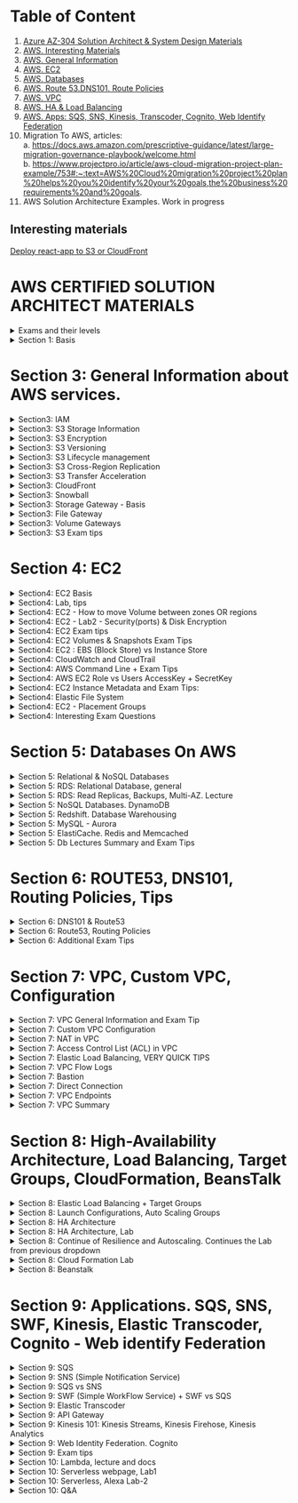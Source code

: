 # Table of Content
1. [Azure AZ-304 Solution Architect & System Design Materials](https://github.com/Glareone/AZ-304-SA-And-Architecture-Design-In-Depth)
2. [AWS. Interesting Materials](#interesting-materials)
3. [AWS. General Information](#section-3-general-information-about-aws-services)
4. [AWS. EC2](#section-4-ec2)
5. [AWS. Databases](#section-5-databases-on-aws)
6. [AWS. Route 53.DNS101. Route Policies](#section-6-route53-dns101-routing-policies-tips)
7. [AWS. VPC](#section-7-vpc-custom-vpc-configuration)
8. [AWS. HA & Load Balancing](#section-8-high-availability-architecture-load-balancing-target-groups-cloudformation-beanstalk)
9. [AWS. Apps: SQS, SNS, Kinesis, Transcoder, Cognito, Web Identify Federation](#section-9-applications-sqs-sns-swf-kinesis-elastic-transcoder-cognito---web-identify-federation)
10. Migration To AWS, articles:  
  a. https://docs.aws.amazon.com/prescriptive-guidance/latest/large-migration-governance-playbook/welcome.html  
  b. https://www.projectpro.io/article/aws-cloud-migration-project-plan-example/753#:~:text=AWS%20Cloud%20migration%20project%20plan%20helps%20you%20identify%20your%20goals,the%20business%20requirements%20and%20goals.  
11. AWS Solution Architecture Examples. Work in progress

## Interesting materials
[Deploy react-app to S3 or CloudFront](https://wolovim.medium.com/deploying-create-react-app-to-s3-or-cloudfront-48dae4ce0af)

# AWS CERTIFIED SOLUTION ARCHITECT MATERIALS

<details>
<summary>Exams and their levels</summary>
Schemes:

![tiers](readme-images/tiers.png)
![difficult](readme-images/difficulty.png)
![major-themes](readme-images/major-themes-before-exam.png)

</details>

<details>
<summary>Section 1: Basis</summary>
Schemes:

![basis](readme-images/AWS-Basis-AvailabilityZone.png)
![basis](readme-images/AWS-Basis-AvailabilityZone2.png)
![basis](readme-images/AWS-Basis-Region.png)
![basis](readme-images/AWS-Basis-Edge-Location.png)
![basis](readme-images/AWS-Basis-Web-Application-Firewall-WAF.png)
![basis](readme-images/AWS-Basis-Snowball.png)
![basis](readme-images/AWS-Basis-Snowball-edge-portable-AWS.png)

</details>

Section 3: General Information about AWS services.
===

<details>
<summary>Section3: IAM</summary>

![IAM-info1](readme-images/section3-IAM-101-Pic1.png)
![IAM-info2](readme-images/section3-IAM-101-Pic2.png)
</details>

<details>
<summary>Section3: S3 Storage Information</summary>

![S3-1](readme-images/S3-storage-classes.png)
![S3-2](readme-images/S3-Glacier(to%20Archive%20the%20data).png)
![S3-3](readme-images/S3-consistency.png)
![S3-4](readme-images/S3-Objects-consist-of.png)
![S3-exam-1-1](readme-images/S3-Storages-Availability.png)
![S3-exam-1-2](readme-images/S3-minimum-file-size.png)
</details>

<details>
<summary>Section3: S3 Encryption</summary>

![S3-5](readme-images/S3-bucket-policies(ACL,Bucket%20Policies).png)
![S3-5](readme-images/S3-encryption--transit,rest(Server-side),client.png)

</details>

<details>
<summary>Section3: S3 Versioning</summary>

![S3-versioning-1](readme-images/S3-versioning1.png)

</details>

<details>
<summary>Section3: S3 Lifecycle management</summary>

You could move your data between storage types: From Standard to Glacier, for example.
![S3-lifecycle-management](readme-images/S3-Lifecycle-Management.png)

</details>

<details>
<summary>Section3: S3 Cross-Region Replication</summary>

[AWS Replication Info](https://docs.aws.amazon.com/AmazonS3/latest/dev/replication.html)

Replication enables automatic, asynchronous copying of objects across Amazon S3 buckets. 

Buckets that are configured for object replication can be owned by the same AWS account or by different accounts. 
You can copy objects between different AWS Regions or within the same Region.

![S3-replication](readme-images/S3-replication.png)


</details>

<details>
<summary>Section3: S3 Transfer Acceleration</summary>

![S3-transfer-acceleration](readme-images/S3-Transfer-Acceleration.png)
![S3-transfer-acceleration](readme-images/S3-Transfer-Acceleration-edge-locations-scheme.png)
![S3-transfer-acceleration](readme-images/S3-Transfer-Acceleration-test-tool.png)

</details>

<details>
<summary>Section3: CloudFront</summary>

![CloudFront](readme-images/CloudFront-Key-Terminology.png)
![CloudFront](readme-images/CloudFront-Basis.png)
![CloudFront](readme-images/CloudFront-Cached-Resources.png)
![CloudFront](readme-images/CloudFront-EdgeLocations-Updating-Files.png)
Invalidating Files:
If you need to remove a file from CloudFront edge caches before it expires, you can do one of the following:
Invalidate the file from edge caches. The next time a viewer requests the file, CloudFront returns to the origin to fetch the latest version of the file.
Use file versioning to serve a different version of the file that has a different name. For more information, see Updating Existing Files Using Versioned File Names.

Important:
You cannot invalidate objects that are served by an RTMP distribution.
To invalidate files, you can specify either the path for individual files or a path that ends with the * wildcard, which might apply to one file or to many, as shown in the following examples:
/images/image1.jpg

/images/image*

/images/*
![CloudFront](readme-images/CloudFront-Distribution-Invalidations.png)

</details>

<details>
<summary>Section3: Snowball</summary>

![Snowball](readme-images/AWS-Basis-Snowball.png)
![Snowball](readme-images/AWS-Basis-Snowball2.png)
![Snowball](readme-images/Snowmobile.png)
![Snowball](readme-images/AWS-Basis-Snowball-edge-portable-AWS.png)
![Snowball](readme-images/AWS-Basis-Snowball-edge2-portable-AWS.png)

</details>

<details>
<summary>Section3: Storage Gateway - Basis</summary>

![Gateway](readme-images/Storage-gateway.png)
![Gateway](readme-images/Storage-gateway2.png)
![Gateway](readme-images/Storage-gateway3.png)
![Gateway](readme-images/Storage-gateway-types.png)
![Gateway](readme-images/Volume-gateway.png)
![Gateway](readme-images/Gateways-types-exam-tips.png)

</details>

<details>
<summary>Section3: File Gateway</summary>

![Gateway](readme-images/File-gateway.png)
![Gateway](readme-images/File-gateway2.png)

</details>

<details>
<summary>Section3: Volume Gateways</summary>

![Gateway](readme-images/Volume-gateway.png)
Stored Volumes:
![Gateway](readme-images/Volume-gateway-stored-volumes.png)
![Gateway](readme-images/Volume-gateway-stored-volumes-scheme.png)
Cached Volumes:
![Gateway](readme-images/Volume-gateway-cached-volume.png)
![Gateway](readme-images/Volume-gateway-cached-volume-scheme.png)
Tape Gateway:
![Gateway](readme-images/Volume-gateway-Tape-gateway.png)
![Gateway](readme-images/Volume-gateway-Tape-gateway-scheme.png)

</details>

<details>
<summary>Section3: S3 Exam tips</summary>

![S3-exam-1](readme-images/S3-exam-tips.png)
![S3-exam-1-1](readme-images/S3-Storages-Availability.png)
![S3-exam-1-2](readme-images/S3-minimum-file-size.png)
![S3-exam-2](readme-images/S3-exam-tips2.png)
![S3-exam-3](readme-images/S3-exam-tips3.png)
![S3-exam-4](readme-images/S3-exam-tips4.png)
![S3-exam-5](readme-images/S3-exam-tips5.png)
![S3-exam-6](readme-images/S3-versioning2.png)
![S3-exam-7](readme-images/S3-Lifecycle-Management.png)
![S3-exam-8](readme-images/S3-replication.png)
![S3-exam-9](readme-images/S3-Transfer-Acceleration.png)
![S3-exam-10](readme-images/CloudFront-Cached-Resources.png)
![S3-exam-11](readme-images/CloudFront-EdgeLocations-Updating-Files.png)
![S3-exam-12](readme-images/Gateways-types-exam-tips.png)
* SAML: [Security Assertion Markup Language 2.0](https://aws.amazon.com/identity/saml/) -  
is an open standard for exchanging identity and security information with applications and service providers.
</details>

Section 4: EC2
===

<details>
<summary>Section4: EC2 Basis</summary>

![EC2-Basis](readme-images/EC2-Description.png)
![EC2-Basis](readme-images/EC2-types.png)
![EC2-Basis](readme-images/EC2-types-mnemonic-first-char.png)
![EC2-Basis](readme-images/EC2-pricing.png)
![EC2-Basis](readme-images/EC2-pricing2.png)
![EC2-Basis](readme-images/EC2-pricing3.png)
![EC2-Basis](readme-images/EC2-pricing4.png)
![EC2-Basis](readme-images/EC2-pricing5.png)
![EC2-Basis](readme-images/EC2-pricing6.png)
![EC2-Basis](readme-images/EC2-Spot-instance-termination.png)
</details>

<details>
<summary>Section4: Lab, tips</summary>

To create SSH public key for EC2 you need to run next command in command line:
ssh-keygen -y -f Glareone-EC2-Lab1-Key-Pair.pem > MyKP.pub
"Glareone-EC2-Lab1-Key-Pair.pem" - key pair file from console.

* To resolve problem with permissions on this key:
[windows-ssh-permissions-for-private-key](https://superuser.com/questions/1296024/windows-ssh-permissions-for-private-key-are-too-open)

To run SSH commands you could use "Secure Shell App" Chrome extension.
to come into your machine you have to use its ip-address (IPv4 Public IP in Instances: [EC2-instances](https://console.aws.amazon.com/ec2/home?region=us-east-1#Instances:sort=instanceId))
* our: 54.84.6.245
* user - ec2-user

on machine: 
* yum update -y (update all packages on your machine)
* yum install httpd -y (install httpd)

[root@ip-172-31-82-192 html]# cd var/www/html
[root@ip-172-31-82-192 html]# nano index.html (create index.html in nano, just create a very simple html doc)
[root@ip-172-31-82-192 html]# service httpd start (start httpd server)
[root@ip-172-31-82-192 html]# chkconfig on (rerun httpd server if our server rebooted accidentally)

check how it works: just copy address to your browser.

</details>


<details>
<summary>Section4: EC2 - How to move Volume between zones OR regions</summary>

![EC2](readme-images/EBS-Types.png)
![EC2](readme-images/EC2-How-to-move-Volume-to-another-zone.png)
![EC2](readme-images/EC2-How-to-move-Volume-to-another-zone2.png)
![EC2](readme-images/EC2-How-to-move-Volume-to-another-zone3.png)
![EC2](readme-images/EC2-How-to-move-Volume-to-another-zone4.png)
![EC2](readme-images/EC2-How-to-move-Volume-to-another-Region.png)

</details>

<details>
<summary>Section4: EC2 - Lab2 - Security(ports) & Disk Encryption</summary>

![EC2](readme-images/EC2-Lab2-Encryption.png)
![EC2](readme-images/EC2-Lab2-Security.png)

</details>

<details>
<summary>Section4: EC2 Exam tips</summary>

![EC2-exam1](readme-images/EC2-Description.png)
![EC2-exam2](readme-images/EC2-types.png)
![EC2-exam3](readme-images/EC2-Spot-instance-termination.png)
![EC2-exam4](readme-images/EC2-Spot-instance-termination.png)
Security (ports) & Disk Encryption:
![EC2-exam5](readme-images/EC2-Lab2-exam-tips.png)
![EC2-exam6](readme-images/EC2-Lab3-Security-Exam-tips.png)
![EC2-exam7](readme-images/EC2-Lab3-Security-exam-tips2.png)
![EC2-exam8](readme-images/EBS-Types.png)
![EC2-exam9](readme-images/EC2-Volume-Encryption-1.png)

</details>

<details>
<summary>Section4: EC2 Volumes & Snapshots Exam Tips</summary>

![EC2-exam1](readme-images/EC2-Volumes&Snapshots-Exam-tips.png)
![EC2-exam2](readme-images/EC2-Volumes&Snapshots-Exam-tips2.png)
![EC2-exam3](readme-images/EC2-Volumes&Snapshots-Exam-tips3.png)
![EC2-exam4](readme-images/EC2-Volume-Encryption-1.png)

</details>

<details>
<summary>Section4: EC2 : EBS (Block Store) vs Instance Store</summary>

Major Difference - Instance Store is a real disk which is more closer to CPU.
in heavy load on read\write you could drastically decrease CPU waiting time.

But Instance Store (root volume at least) is not been saved if something wrong with Hypervisor will occur.

![EC2-EBS-vs-InsStore-1](readme-images/EC2%20-%20EBS%20vs%20Instance%20Store.png)
![EC2-EBS-vs-InsStore-2](readme-images/EC2-EBS-vs-InstanceStore-2.png)
![EC2-EBS-vs-InsStore-3](readme-images/EC2-InstanceStore-vs-EBS-Exam-tips.png)

</details>

<details>
<summary>Section4: CloudWatch and CloudTrail</summary>

![CloudWatch](readme-images/CloudWatch-What-is.png)
![CloudWatch](readme-images/CloudWatch-what-can-monitor.png)
![CloudWatch](readme-images/CloudWatch-metrics.png)
![CloudWatch](readme-images/CloudWatch-CloudTrail.png)
![CloudWatch](readme-images/CloudWatch-CloudTrail-difference.png)
![CloudWatch](readme-images/CloudWatch-Exam-tips.png)

</details>

<details>
<summary>Section4: AWS Command Line + Exam Tips</summary>

Safe information - this user is deleted.
![AWS Command Line](readme-images/AWS-Command-Line.png)
![AWS Command Line](readme-images/AWS-Command-Line-Exam-Tips.png)

</details>

<details>
<summary>Section4: AWS EC2 Role vs Users AccessKey + SecretKey</summary>

1) You could create a new role in IAM -> Create Role (For EC2).
There you could select policies for your new role. Administrator Access is suitable to manage EC2.

2) Then - you have to attach new role to your instance.
* When you login to server using ssh it will check do you have enough permissions to work with it or not.
It is more safe than use AccessKey + SecretKey pair because this pair is stored in secret directory:
~/.aws (under the root). 
* If you delete it - you will not continue your work. Besides, your credentials could be stolen
by hacker. That's why role usage is a better way.
![EC2 Role](readme-images/AWS-EC2-Attach-IAM-Role1.png)
![EC2 Role](readme-images/AWS-EC2-Attach-Role-Exam-Tips.png)

</details>

<details>
<summary>Section4: EC2 Instance Metadata and Exam Tips:</summary>

a) from aws console after ssh logging:
* [root@ip-172-31-22-213 ec2-user]# curl http://172.31.22.213/latest/user-data
You will see your bootstrap script (which you could add as listed below)
![EC2 Instance Metadata](readme-images/EC2-Bootstrap-scripts.png)
script example:
[bootstrap script example](files/BootStrap-script.txt)

b) from aws console after ssh logging:
* [root@ip-172-31-22-213 ec2-user]# curl http://172.31.22.213/latest/meta-data
get whole bunch of options:
![EC2 Instance Metadata](readme-images/EC2-Metadata.png)
![EC2 Instance Metadata](readme-images/EC2-Metadata-Exam-tips.png)
</details>

<details>
<summary>Section4: Elastic File System</summary>

This filesystem is better than EBS because you could increase its volume in a second.
Also, you could share files between your EC2 instances.
If you update a file from one instance - you could read changes from another instantly.

![EC2 Elastic-File-System](readme-images/EC2-Elastic-File-System.png)

* To work with it you need to add the next port to your security group:
NFS - port 2049

![EC2 Elastic-File-System](readme-images/EC2-EFS-File-System-exam-tips.png)
</details>

<details>
<summary>Section4: EC2 - Placement Groups</summary>

![EC2 Placement groups](readme-images/EC2-Placement-Groups.png)
![EC2 Placement groups](readme-images/EC2-Placement-Group-Cluster.png)

* PAY ATTENTION! Spread Placement Group can only have 7 running instances per Availability Zone.

![EC2 Placement groups](readme-images/EC2-Placement-Group-Spread.png)
![EC2 Placement groups](readme-images/EC2-Placement-Group-Partition.png)

* Advantages and Exam tips:

![EC2 Placement groups](readme-images/EC2-Placement-Groups-Advantages.png)
![EC2 Placement groups](readme-images/EC2-Placement-Groups-Exam-tips-2.png)


</details>

<details>
<summary>Section4: Interesting Exam Questions</summary>

1 Can I move a reserved instance from one region to another?
* No. Depending on you type of RL you can You can modify the AZ, scope, network platform, or instance size 
(within the same instance type), but not Region. In some circumstances you can sell RIs, but only if you have 
a US bank account.

2 You need to know both the private IP address and public IP address of your EC2 instance. You should
* Retrieve meta-data : /latest/meta-data

3 If an Amazon EBS volume is an additional partition (not the root volume), can I detach it without stopping the instance?
* Yes. although it may take some time.

4. You can add multiple volumes to an EC2 instance and then create your own RAID 5/RAID 10/RAID 0 configurations using 
those volumes.
* true

5. Individual instances are provisioned 
* In AZ

6. Spread Placement Groups can be deployed across multiple Availability Zones
* True

7. To retrieve instance metadata or user data you will need to use the following IP Address:
* http://169.254.169.254

8. Will an Amazon EBS root volume persist independently from the life of the terminated EC2 instance to which it was 
previously attached? In other words, if I terminated an EC2 instance, would that EBS root volume persist?
* Only if I specify that it should do so. You can control whether an EBS root volume is deleted when its associated 
instance is terminated. The default delete-on-termination behaviour depends on whether the volume is a root volume, 
or an additional volume. By default, the DeleteOnTermination attribute for root volumes is set to 'true.' However, 
this attribute may be changed at launch by using either the AWS Console or the command line. For an instance that 
is already running, the DeleteOnTermination attribute must be changed using the CLI.

9. Can you attach an EBS volume to more than one EC2 instance at the same time?
* No.

10. I can use the AWS Console to add a role to an EC2 instance after that instance has been created and powered-up.
* True

11. Can you attach an EBS volume to more than one EC2 instance at the same time?
* No.

</details>

Section 5: Databases On AWS
===

<details>
<summary>Section 5: Relational & NoSQL Databases</summary>

The most important features:
![RDS](readme-images/Section%205/RDS.png)
![RDS](readme-images/Section%205/Multi-AZ.png)

One of two ways to improve performance - use "Read Replica":
[aws link](https://aws.amazon.com/rds/details/read-replicas/)
![RDS1](readme-images/Section%205/Read%20Replica.png)
![RDS2](readme-images/Section%205/Read%20Replicas.png)

Database processing types, OLTP vs OLAP:
OLTP for Relational Databases (RDS), OLAP for Warehouses (Redshift)
![RDS3](readme-images/Section%205/OLTP.png)
![RDS4](readme-images/Section%205/OLAP.png)

Caching:
![RDS5](readme-images/Section%205/ElastiCache/Elastic%20Cache%20types.png)
![RDS6](readme-images/Section%205/ElastiCache/ElastiCache.png)
Exam Tips:
![RDS7](readme-images/Section%205/Exam%20Tips%20-%20db%20types.png)
![RDS8](readme-images/Section%205/Exam%20Tips2-performance.png)

</details>

<details>
<summary>Section 5: RDS: Relational Database, general </summary>

![RDS1](readme-images/Section%205/RDS/Pic_1.jpg)
![RDS2](readme-images/Section%205/RDS/Pic_2_RDS_Access_Configuration_1.jpg)
![RDS3](readme-images/Section%205/RDS/Pic_2_RDS_Access_Configuration_2.jpg)
![RDS4](readme-images/Section%205/RDS/Pic_3_Db_instances_limit.jpg)
![RDS5](readme-images/Section%205/RDS/Pic_4_DB_WordPress_and_DB_Connection_1.jpg)
![RDS6](readme-images/Section%205/RDS/Pic_4_DB_WordPress_and_DB_Connection_2.jpg)
![RDS7](readme-images/Section%205/RDS/ExamTip.jpg)

Issue solving with old AWS RDS interface: [Link](https://help.acloud.guru/hc/en-us/articles/360001078435)

</details>

<details>
<summary>Section 5: RDS: Read Replicas, Backups, Multi-AZ. Lecture </summary>

![RDS_Backups and ReadReplica1](readme-images/Section%205/RDS/RDS_Backups_types.jpg)
![RDS_Backups and ReadReplica2](readme-images/Section%205/RDS/RDS_Backups_Automated_type.jpg)
![RDS_Backups and ReadReplica3](readme-images/Section%205/RDS/RDS_Backups_Automated_type_2.jpg)
![RDS_Backups and ReadReplica4](readme-images/Section%205/RDS/RDS_Backups_ManualSnapshot.jpg)
![RDS_Backups and ReadReplica5](readme-images/Section%205/RDS/RDS_Backups_2.jpg)
![RDS_Backups and ReadReplica6](readme-images/Section%205/RDS/RDS_Encryption.jpg)

FOR DATA RESTORATION:

![RDS_Backups and ReadReplica7](readme-images/Section%205/RDS/RDS_Replication_1.jpg)
![RDS_Backups and ReadReplica8](readme-images/Section%205/RDS/RDS_Replication_2.jpg)
![RDS_Backups and ReadReplica9](readme-images/Section%205/RDS/RDS_Replication_3.jpg)
![RDS_Backups and ReadReplica10](readme-images/Section%205/RDS/RDS_Replication_4.jpg)

FOR PERFORMANCE IMPROVEMENTS:

![RDS_Backups and ReadReplica11](readme-images/Section%205/RDS/RDS_Read_Replica_1.jpg)
![RDS_Backups and ReadReplica12](readme-images/Section%205/RDS/RDS_Read_Replica_2.jpg)
![RDS_Backups and ReadReplica13](readme-images/Section%205/RDS/RDS_Read_Replica_3.jpg)
![RDS_Backups and ReadReplica14](readme-images/Section%205/RDS/RDS_Read_Replica_Types_4.jpg)
![RDS_Backups and ReadReplica15](readme-images/Section%205/RDS/RDS_Read_Replica_5.jpg)

Detailed Explanation How to add Read Replica to DB instance:

![RDS_ReadReplica1](readme-images/Section%205/RDS/RDS_Lab_1.jpg)
![RDS_ReadReplica2](readme-images/Section%205/RDS/RDS_Lab_2.jpg)
![RDS_ReadReplica3](readme-images/Section%205/RDS/RDS_Lab_3.jpg)
![RDS_ReadReplica4](readme-images/Section%205/RDS/RDS_Lab_3_Backup_turn-on.jpg)
![RDS_ReadReplica5](readme-images/Section%205/RDS/RDS_Lab_3_Backup_turn-on_2.jpg)
![RDS_ReadReplica6](readme-images/Section%205/RDS/RDS_Lab_4_ReadReplica_1.jpg)
![RDS_ReadReplica7](readme-images/Section%205/RDS/RDS_Lab_4_ReadReplica_2.jpg)
![RDS_ReadReplica8](readme-images/Section%205/RDS/RDS_Lab_4_ReadReplica_3.jpg)
![RDS_ReadReplica9](readme-images/Section%205/RDS/RDS_Lab_4_ReadReplica_4.jpg)

</details>

<details>
<summary>Section 5: NoSQL Databases. DynamoDB </summary>

![DynamoDB1](readme-images/Section%205/DynamoDB/DynamoDB.png)

![DynamoDB2](readme-images/Section%205/DynamoDB/DynamoDB%20Basics.png)

![DynamoDB3](readme-images/Section%205/DynamoDB/DynamoDB-Eventual%20Consistent%20Reads.png)

![DynamoDB4](readme-images/Section%205/DynamoDB/DynamoDB-StronglyConsistent%20Reads.png)

</details>

<details>
<summary>Section 5: Redshift. Database Warehousing </summary>

![Redshift1](readme-images/Section%205/Redshift/Redshift.png)
![Redshift2](readme-images/Section%205/OLAP.png)
![Redshift3](readme-images/Section%205/Redshift/Redshift-Configurations.png)
![Redshift4](readme-images/Section%205/Redshift/Redshift%20Compression.png)
![Redshift5](readme-images/Section%205/Redshift/Redshift%20Backups.png)
![Redshift6](readme-images/Section%205/Redshift/Redshift%20Pricing.png)
![Redshift7](readme-images/Section%205/Redshift/Massively%20Parallel%20Processing.png)
![Redshift8](readme-images/Section%205/Redshift/Availability.png)
![Redshift9](readme-images/Section%205/Redshift/Security.png)

</details>

<details>
<summary>Section 5: MySQL - Aurora </summary>

![Aurora1](readme-images/Section%205/MySql%20-%20Aurora/Aurora.png)
![Aurora2](readme-images/Section%205/MySql%20-%20Aurora/Basics.png)
![Aurora3](readme-images/Section%205/MySql%20-%20Aurora/Basics2.png)
![Aurora4](readme-images/Section%205/MySql%20-%20Aurora/Basics3.png)
![Aurora5](readme-images/Section%205/MySql%20-%20Aurora/Aurora%20Replicas.png)
![Aurora6](readme-images/Section%205/MySql%20-%20Aurora/Aurora%20Replicas%20Comparition%20with%20MySQL.png)

</details>

<details>
<summary>Section 5: ElastiCache. Redis and Memcached </summary>

![ElastiCache1](readme-images/Section%205/ElastiCache/ElastiCache.png)
![ElastiCache2](readme-images/Section%205/ElastiCache/Elastic%20Cache%20types.png)
![ElastiCache3](readme-images/Section%205/ElastiCache/Memcached%20vs%20Redis.png)
![ElastiCache4](readme-images/Section%205/ElastiCache/Exam%20Tips.png)

</details>

<details>
<summary>Section 5: Db Lectures Summary and Exam Tips </summary>

![Summary1](readme-images/Section%205/Exam%20Tips%201.png)
![Summary2](readme-images/Section%205/Exam%20Tips2.png)
![Summary3](readme-images/Section%205/Read%20Replicas.png)
![Summary4](readme-images/Section%205/Multi%20AZ.png)
![Summary5](readme-images/Section%205/Exam%20Tips%20-%20Encryption.png)

</details>

Section 6: ROUTE53, DNS101, Routing Policies, Tips
===

<details>
<summary>Section 6: DNS101 & Route53</summary>

![Summary1](readme-images/Section%206/DNS101.jpg)
![Summary2](readme-images/Section%206/CName.jpg)
![Summary3](readme-images/Section%206/Alias%20Records.jpg)
![Summary4](readme-images/Section%206/AliasRecordVSCName.jpg)
![Summary5](readme-images/Section%206/Route53_Tips.jpg)
![Summary6](readme-images/Section%206/Common_DNS_types.jpg)
![Summary7](readme-images/Section%206/DNS+Route53-ExamTips.jpg)

</details>

<details>
<summary>Section 6: Route53, Routing Policies</summary>

![Summary1](readme-images/Section%206/RoutingPolicies.jpg)
![Summary2](readme-images/Section%206/RoutingPolicies/SimpleRouting_Policy.jpg)
![Summary3](readme-images/Section%206/RoutingPolicies/WeightedRouting_Policy.jpg)
![Summary4](readme-images/Section%206/RoutingPolicies/RoutingPolicy_HealthCheck.jpg)
Routing Types:

![Summary5](readme-images/Section%206/RoutingPolicies/LatencyRoutingPolicy.jpg)
![Summary6](readme-images/Section%206/RoutingPolicies/FailoverRouting_Policy.jpg)
![Summary7](readme-images/Section%206/RoutingPolicies/GeolocationRoutingPolicy.jpg)
![Summary8](readme-images/Section%206/RoutingPolicies/GeoProximityRouting(UsingBiasAndTrafficFlowMap).jpg)

</details>

<details>
<summary>Section 6: Additional Exam Tips</summary>

![Summary1](readme-images/Section%206/Route53-ExamTips_1.jpg)
![Summary2](readme-images/Section%206/Route53-ExamTips_2.jpg)

</details>

Section 7: VPC, Custom VPC, Configuration
===

<details>
<summary>Section 7: VPC General Information and Exam Tip</summary>

![Summary1](readme-images/Section%207/VPC_Info_1.jpg)
![Summary2](readme-images/Section%207/VPC_Description_1.jpg)
![Summary3](readme-images/Section%207/VPC_Description_2.jpg)
![Summary4](readme-images/Section%207/VPC_Description_3.jpg)
![Summary5](readme-images/Section%207/Diagram.jpg)
![Summary6](readme-images/Section%207/VPC_Features_1.jpg)
![Summary7](readme-images/Section%207/VPC_Features_2.jpg)
![Summary8](readme-images/Section%207/VPC_Features_3(Peering).jpg)
![Summary9](readme-images/Section%207/VPC_Exam_Tips_1.jpg)

</details>

<details>
<summary>Section 7: Custom VPC Configuration</summary>

![Summary1](readme-images/Section%207/VPC_Inside_1.jpg)
![Summary2](readme-images/Section%207/VPC_Inside_2.jpg)
![Summary3](readme-images/Section%207/VPC_Inside_3.jpg)
![Summary4](readme-images/Section%207/VPC_Inside_4.jpg)
![Summary5](readme-images/Section%207/VPC_Inside_5-Internet%20Gateway.jpg)
![Summary6](readme-images/Section%207/VPC_Inside_6-Attach%20gateway%20to%20vpc.jpg)
![Summary7](readme-images/Section%207/VPC_Inside_7-Route_Tables.jpg)
![Summary8](readme-images/Section%207/VPC_Inside_8-SubnetAssociations_with_routeTables.jpg)
![Summary9](readme-images/Section%207/VPC_Inside_9-NewRouteTable.jpg)
![Summary10](readme-images/Section%207/VPC_Inside_10-MakeNewRouteTableAsPublic.jpg)
![Summary11](readme-images/Section%207/VPC_Inside_11-PublicRouteTableConfig.jpg)


Then we could start creating our EC2 instances.
In Private EC2 Instance we could create our Database (for example). 
This EC2 instance shouldn't have direct public access due potential security issues.
![Summary12](readme-images/Section%207/VPC_Inside_12-EC2-Creation.jpg)
![Summary13](readme-images/Section%207/VPC_Inside_13-EC2-SecurityGroup-Selection.jpg)
![Summary14](readme-images/Section%207/VPC_Inside_14-EC2-PrivateSubnet.jpg)
![Summary15](readme-images/Section%207/VPC_Inside_15-EC2-Final%20Configurations.jpg)
![Summary16](readme-images/Section%207/VPC_Inside_16.jpg)

To create SSH access to private EC2 instance though public EC2 - we have to use Private EC2 IP address and make some changes:
 

</details>

<details>
<summary>Section 7: NAT in VPC</summary>

Network address translation (NAT) is a method of remapping one IP address space into another by modifying
 network address information in the IP header of packets while they are in transit across a traffic routing device.
 
Difference between NAT Gateway and NAT Instance:
1) NAT Instance is literally a single EC2 Instance which do this job.
2) NAT Gateway is highly available gateway which allows you to have your private subnets and communicate out 
to the internet without becoming public.

1:
![NAT1](readme-images/Section%207/NAT/VPC-NAT_1.jpg)
![NAT2](readme-images/Section%207/NAT/VPC-NAT_Instance_create_2.jpg)
![NAT3](readme-images/Section%207/NAT/VPC-NAT_Instance_create_3.jpg)

Additional information could be found here: [AWS Documentation Link](https://docs.aws.amazon.com/vpc/latest/userguide/VPC_NAT_Instance.html)
Important Note in documentation! :
You must disable Source/Destination traffic checks.
To Do that:
![NAT4](readme-images/Section%207/NAT/VPC-NAT_Instance_Disable_SourceAndDestination_Checks_4.jpg)
![NAT5](readme-images/Section%207/NAT/VPC-NAT_Instance_RouteTable_5.jpg)
![NAT6](readme-images/Section%207/NAT/VPC-NAT_Instance_RouteTable_Edit_6.jpg)

The problem with this approach is in NAT EC2 Instance. Later This EC2 Instance with NAT would be a massive bottleneck.
And, of course, it's a point of failure.

2: Another approach is create a NAT Gateway.
![NAT5](readme-images/Section%207/NAT/VPC-NAT_Gateway_7.jpg)
![NAT6](readme-images/Section%207/NAT/VPC-NAT_Gateway_8.jpg)
![NAT7](readme-images/Section%207/NAT/VPC-NAT_Gateway_9.jpg)
![NAT8](readme-images/Section%207/NAT/VPC-NAT_Instance_Tips_10.jpg)
![NAT9](readme-images/Section%207/NAT/VPC-NAT_Gateway_Tips_11.jpg)
![NAT10](readme-images/Section%207/NAT/VPC-NAT_Gateway_Tips_12.jpg)

</details>

<details>
<summary>Section 7: Access Control List (ACL) in VPC</summary>

![ACL](readme-images/Section%207/ACL/InboundRules_1.jpg)
![ACL](readme-images/Section%207/ACL/create_new_ACL_2.jpg)
![ACL](readme-images/Section%207/ACL/New_ACL_with_Deny_rules_3.jpg)
![ACL](readme-images/Section%207/ACL/Associate_your_ACL_with_Subnets_4.jpg)
![ACL](readme-images/Section%207/ACL/Associate_your_ACL_with_Subnets_5.jpg)
![ACL](readme-images/Section%207/ACL/ACL_edit-rules-6.jpg)

Pay Attention on Ephemeral Port usage in outbound rules:
On servers, ephemeral ports may also be used as the port assignment on the server end of a communication. This is
done to continue communications with a client that initially connected to one of the server's well-known service 
listening ports.

![ACL](readme-images/Section%207/ACL/ACL_edit-rules-outbound_7.jpg)

We really need them for FTP, SSH, Http sessions and so on (and because NAT gateway uses them as well).
More information: [Ephemeral Port](https://en.wikipedia.org/wiki/Ephemeral_port)
About Ephemeral port ranges for AWS: 
[Ephemeral Port Ranges](https://docs.aws.amazon.com/vpc/latest/userguide/vpc-network-acls.html)

![ACL](readme-images/Section%207/ACL/ACL_Allow_Deny_Rules_Example_8.jpg)
![ACL](readme-images/Section%207/ACL/ACL_Allow_Deny_Rules_Example_9.jpg)
![ACL](readme-images/Section%207/ACL/ACL_SubnetHasOneACL_but_OneACLCouldHaveMultipleSubnets_10.jpg)

Exam tips:

![ACL](readme-images/Section%207/ACL/ACL_Tips_11.jpg)
![ACL](readme-images/Section%207/ACL/ACL_Tips_12.jpg)

</details>

<details>
<summary>Section 7: Elastic Load Balancing, VERY QUICK TIPS</summary>

![ELB](readme-images/Section%207/ELB/Quick_tips1.jpg)
![ELB](readme-images/Section%207/ELB/Quick_Types_2.jpg)
![ELB](readme-images/Section%207/ELB/Quick_Create_Http_note-3.jpg)

</details>

<details>
<summary>Section 7: VPC Flow Logs</summary>

![Flow_Logs](readme-images/Section%207/Flow_Logs/Logs_1.jpg)
![Flow_Logs](readme-images/Section%207/Flow_Logs/Logs_Create_2.jpg)
![Flow_Logs](readme-images/Section%207/Flow_Logs/Logs_Create_3.jpg)
![Flow_Logs](readme-images/Section%207/Flow_Logs/Logs_Create_Log_Group_4.jpg)
![Flow_Logs](readme-images/Section%207/Flow_Logs/Logs_Create_Log_5.jpg)
![Flow_Logs](readme-images/Section%207/Flow_Logs/Logs_SetUpPermissionsIAM_For_Logs_6.jpg)
![Flow_Logs](readme-images/Section%207/Flow_Logs/Logs_Create_Log_7.jpg)

Exam tips:

![Flow_Logs](readme-images/Section%207/Flow_Logs/Logs_tip1.jpg)
![Flow_Logs](readme-images/Section%207/Flow_Logs/Logs_tip2.jpg)

</details>

<details>
<summary>Section 7: Bastion</summary>

Bastion is EC2 which allows you safety access to another EC2 instances using SSH or RDP.
[Bastion Link](https://aws.amazon.com/blogs/security/controlling-network-access-to-ec2-instances-using-a-bastion-server/)

![Bastion](readme-images/Section%207/Bastion/Bastion_1.jpg)
![Bastion](readme-images/Section%207/Bastion/Bastion_2.jpg)
![Bastion](readme-images/Section%207/Bastion/Bastion_tips1.jpg)

</details>

<details>
<summary>Section 7: Direct Connection</summary>

![Direct_Connect](readme-images/Section%207/Direct%20Connect/Direct_connect_1.jpg)
![Direct_Connect](readme-images/Section%207/Direct%20Connect/Direct_connect_2.jpg)
![Direct_Connect](readme-images/Section%207/Direct%20Connect/Direct_connect_3.jpg)

</details>

<details>
<summary>Section 7: VPC Endpoints</summary>

![Virtual_Endpoints](readme-images/Section%207/Virtual%20Endpoints/Virtual_Endpoints_1.jpg)

Two types of Endpoints:
Interface and Gateway.

<b>1. Interface:</b>
![Virtual_Endpoints](readme-images/Section%207/Virtual%20Endpoints/Virtual_Endpoints_Interface_Type_2.jpg)

<b>2. Gateway:</b>
![Virtual_Endpoints](readme-images/Section%207/Virtual%20Endpoints/Virtual_Endpoints_Gateway_Type_3.jpg)
<b>Incorrect way:</b>
![Virtual_Endpoints](readme-images/Section%207/Virtual%20Endpoints/Virtual_Endpoints_Gateway_4.jpg)
<b>Correct:</b>
![Virtual_Endpoints](readme-images/Section%207/Virtual%20Endpoints/Virtual_Endpoints_Gateway_5.jpg)

How to do that:
1. Create a role to get full access to S3 Bucket.
![Virtual_Endpoints](readme-images/Section%207/Virtual%20Endpoints/Virtual_Endpoints_Gateway_Creation_6.jpg)
![Virtual_Endpoints](readme-images/Section%207/Virtual%20Endpoints/Virtual_Endpoints_Gateway_Creation_7.jpg)
![Virtual_Endpoints](readme-images/Section%207/Virtual%20Endpoints/Virtual_Endpoints_Gateway_Creation_8.jpg)

2. Attach newly created "S3 admin role to EC2":
![Virtual_Endpoints](readme-images/Section%207/Virtual%20Endpoints/Virtual_Endpoints_Gateway_Creation_9.jpg)

3. Check out the ACL Table. We should be confident that we don't have any restrictions to communicate with other services.
You could do that in VPC menu, Access Control List configuration / attach default ACL to our private subnet.

4*. Using S3 address - make manipulation with data on S3.
S3 address example is: <b>s3://YOUR_BUCKET_NAME</b>
It will work using NAT Gateway and Route in Route table:

![Virtual_Endpoints](readme-images/Section%207/Virtual%20Endpoints/Virtual_Endpoints_Gateway_Creation_10.jpg)
![Virtual_Endpoints](readme-images/Section%207/Virtual%20Endpoints/Virtual_Endpoints_Gateway_Creation_11.jpg)

It won't work without internet and connection to NAT Gateway.
That's why we need to configure our Endpoint.

5. Make Virtual Endpoint to get access to S3 Bucket without using NAT Gateway.
![Virtual_Endpoints](readme-images/Section%207/Virtual%20Endpoints/Virtual_Endpoints_Gateway_Creation_12.jpg)
![Virtual_Endpoints](readme-images/Section%207/Virtual%20Endpoints/Virtual_Endpoints_Gateway_Creation_13.jpg)
![Virtual_Endpoints](readme-images/Section%207/Virtual%20Endpoints/Virtual_Endpoints_Gateway_Creation_14.jpg)
![Virtual_Endpoints](readme-images/Section%207/Virtual%20Endpoints/Virtual_Endpoints_Gateway_Creation_15.jpg)
![Virtual_Endpoints](readme-images/Section%207/Virtual%20Endpoints/Virtual_Endpoints_Gateway_Creation_16.jpg)
![Virtual_Endpoints](readme-images/Section%207/Virtual%20Endpoints/Virtual_Endpoints_Gateway_Creation_17.jpg)

</details>

<details>
<summary>Section 7: VPC Summary</summary>

Security Groups Additional info: [Link](https://docs.aws.amazon.com/AWSEC2/latest/UserGuide/ec2-security-groups.html)
To Check IP-addresses and masks: [CIDR.XYZ](https://cidr.xyz/)

Security Group Rules:
* The rules of a security group control the inbound traffic that's allowed to reach the instances that are associated with the security group and the outbound traffic that's allowed to leave them.
* The following are the characteristics of security group rules:
* By default, security groups allow all outbound traffic.
* Security group rules are always permissive; you can't create rules that deny access.
* Security groups are stateful — if you send a request from your instance, the response traffic for that request is allowed to flow in regardless of inbound security group rules. 
* For VPC security groups, this also means that responses to allowed inbound traffic are allowed to flow out, regardless of outbound rules. For more information, see Connection Tracking.
* You can add and remove rules at any time. Your changes are automatically applied to the instances associated with the security group.

![ExamTips](readme-images/Section%207/Virtual%20Endpoints/VPC_Tips_1.jpg)
![ExamTips](readme-images/Section%207/Virtual%20Endpoints/VPC_Tips_2.jpg)
![ExamTips](readme-images/Section%207/Virtual%20Endpoints/VPC_Tips_3.jpg)
![ExamTips](readme-images/Section%207/Virtual%20Endpoints/VPC_Tips_4.jpg)
![ExamTips](readme-images/Section%207/Virtual%20Endpoints/VPC_Tips_5.jpg)
![ExamTips](readme-images/Section%207/Virtual%20Endpoints/VPC_Tips_ACL_6.jpg)
![ExamTips](readme-images/Section%207/Virtual%20Endpoints/VPC_Tips_ACL_7.jpg)
![ExamTips](readme-images/Section%207/Virtual%20Endpoints/VPC_Tips_Load_Balancer_8.jpg)
![ExamTips](readme-images/Section%207/Virtual%20Endpoints/VPC_Tips_FlowLogs_9.jpg)
![ExamTips](readme-images/Section%207/Virtual%20Endpoints/VPC_Tips_FlowLogs_10.jpg)
![ExamTips](readme-images/Section%207/Virtual%20Endpoints/VPC_Tips_Bastion_11.jpg)
![ExamTips](readme-images/Section%207/Virtual%20Endpoints/VPC_Tips_DirectConnect_12.jpg)
![ExamTips](readme-images/Section%207/Virtual%20Endpoints/VPC_Tips_VPC_Endpoint_13.jpg)


</details>

Section 8: High-Availability Architecture, Load Balancing, Target Groups, CloudFormation, BeansTalk
===

<details>
<summary>Section 8: Elastic Load Balancing + Target Groups</summary>

Official documentation: 
[ELB Documentation](https://docs.aws.amazon.com/elasticloadbalancing/latest/userguide/what-is-load-balancing.html)

![ELB](readme-images/Section%208/Load%20Balancing/Types_1.jpg)
![ELB](readme-images/Section%208/Load%20Balancing/Application_load_balancing_2.jpg)
![ELB](readme-images/Section%208/Load%20Balancing/Network_Load_Balancing_3.jpg)
![ELB](readme-images/Section%208/Load%20Balancing/Classical_load_balancing_4.jpg)
![ELB](readme-images/Section%208/Load%20Balancing/Classical_ELB_issue_5.jpg)
![ELB](readme-images/Section%208/Load%20Balancing/X-Forwarded-For_Header_6.jpg)

Load Balancer and Health Check diagram:
[ELB_Diagram](/files/Load_Balancer&Health_Check_Diagram.pdf)

Registered Instances for Your Classic Load Balancer: 
[link](https://docs.aws.amazon.com/elasticloadbalancing/latest/classic/elb-backend-instances.html)

<b>Lab Tips:</b>

Bootstrap script: [link](files/ELB_Lab_1_bootstrap_script.txt)

We have to launch 2 EC2 instances in default VPC, but in different AZ Zones.
![ELB_Lab](readme-images/Section%208/Load%20Balancing/ELB_LAB_1.jpg)

Tags: Name - Web01 and Web02
Security Group - WebDMZ
![ELB_Lab](readme-images/Section%208/Load%20Balancing/ELB_LAB_2.jpg)
![ELB_Lab](readme-images/Section%208/Load%20Balancing/ELB_LAB_Create_3.jpg)
![ELB_Lab](readme-images/Section%208/Load%20Balancing/ELB_LAB_Create_4.jpg)
![ELB_Lab](readme-images/Section%208/Load%20Balancing/ELB_LAB_Create_5.jpg)
![ELB_Lab](readme-images/Section%208/Load%20Balancing/ELB_LAB_Create_6.jpg)
![ELB_Lab](readme-images/Section%208/Load%20Balancing/ELB_LAB_Create_7.jpg)

Keep in mind that adding Elastic Load Balancer moves you out of free-tier (or barely free-tier)
![ELB_Lab](readme-images/Section%208/Load%20Balancing/ELB_LAB_Create_8.jpg)
![ELB_Lab](readme-images/Section%208/Load%20Balancing/ELB_LAB_Create_9.jpg)
![ELB_Lab](readme-images/Section%208/Load%20Balancing/ELB_LAB_Create_10.jpg)
![ELB_Lab](readme-images/Section%208/Load%20Balancing/ELB_LAB_Target_Group_11.jpg)
![ELB_Lab](readme-images/Section%208/Load%20Balancing/ELB_LAB_Target_Group_12.jpg)
![ELB_Lab](readme-images/Section%208/Load%20Balancing/ELB_LAB_app_load_balancer_13.jpg)
![ELB_Lab](readme-images/Section%208/Load%20Balancing/ELB_LAB_app_load_balancer_14.jpg)
![ELB_Lab](readme-images/Section%208/Load%20Balancing/ELB_LAB_app_load_balancer_15.jpg)
![ELB_Lab](readme-images/Section%208/Load%20Balancing/ELB_LAB_app_load_balancer_16.jpg)
![ELB_Lab](readme-images/Section%208/Load%20Balancing/ELB_LAB_app_load_balancer_registered_targets_add_17.jpg)
![ELB_Lab](readme-images/Section%208/Load%20Balancing/ELB_LAB_app_load_balancer_registered_targets_add_18.jpg)
![ELB_Lab](readme-images/Section%208/Load%20Balancing/ELB_LAB_app_load_balancer_registered_targets_add_19.jpg)
![ELB_Lab](readme-images/Section%208/Load%20Balancing/Application_load_balancing_edit_rules_20.jpg)
![ELB_Lab](readme-images/Section%208/Load%20Balancing/Application_load_balancing_edit_rules_21.jpg)
![ELB_Lab](readme-images/Section%208/Load%20Balancing/Application_load_balancing_test_22.jpg)
![ELB_Lab](readme-images/Section%208/Load%20Balancing/Application_load_balancing_tips_23.jpg)

<b>ADVANCED LOAD BALANCING PART:</b>
![ELB_Advanced](readme-images/Section%208/Load%20Balancing/Sticky_session_1.jpg)
![ELB_Advanced](readme-images/Section%208/Load%20Balancing/Sticky_session_2.jpg)
![ELB_Advanced](readme-images/Section%208/Load%20Balancing/Cross_Zone_Load_Balancing_3.jpg)
![ELB_Advanced](readme-images/Section%208/Load%20Balancing/Cross_Zone_Load_Balancing_4.jpg)
![ELB_Advanced](readme-images/Section%208/Load%20Balancing/Cross_Zone_Load_Balancing_5.jpg)
![ELB_Advanced](readme-images/Section%208/Load%20Balancing/Path_patterns_routing_6.jpg)
![ELB_Advanced](readme-images/Section%208/Load%20Balancing/Path_patterns_routing_7.jpg)
![ELB_Advanced](readme-images/Section%208/Load%20Balancing/Exam_Tips_8.jpg)

</details>

<details>
<summary>Section 8: Launch Configurations, Auto Scaling Groups</summary>

Description: an Auto Scaling Group contains a collection of Amazon EC2 instances that are treated as a logical grouping
for the purposes of automatic scaling and management.
[link](https://docs.aws.amazon.com/autoscaling/ec2/userguide/AutoScalingGroup.html)

![ASG](readme-images/Section%208/LaunchConfiguration,AutoScaling%20Groups/LaunchConfiguration_1.jpg)
![ASG](readme-images/Section%208/LaunchConfiguration,AutoScaling%20Groups/LaunchConfiguration_2.jpg)
![ASG](readme-images/Section%208/LaunchConfiguration,AutoScaling%20Groups/AutoScalingGroup_configuration_3.jpg)
![ASG](readme-images/Section%208/LaunchConfiguration,AutoScaling%20Groups/AutoScalingGroup_configuration_4.jpg)
![ASG](readme-images/Section%208/LaunchConfiguration,AutoScaling%20Groups/AutoScalingGroup_configuration_5.jpg)
![ASG](readme-images/Section%208/LaunchConfiguration,AutoScaling%20Groups/AutoScalingGroup_configuration_6.jpg)
![ASG](readme-images/Section%208/LaunchConfiguration,AutoScaling%20Groups/AutoScalingGroup_configuration_7.jpg)
![ASG](readme-images/Section%208/LaunchConfiguration,AutoScaling%20Groups/AutoScalingGroup_configuration_8.jpg)
![ASG](readme-images/Section%208/LaunchConfiguration,AutoScaling%20Groups/AutoScalingGroup_configuration_9.jpg)

</details>

<details>
<summary>Section 8: HA Architecture</summary>

A lot of questions based on High Availability design.
![HA_Architecture](readme-images/Section%208/HA_Architecture/HA_1.jpg)
![HA_Architecture](readme-images/Section%208/HA_Architecture/HA_2.jpg)
![HA_Architecture](readme-images/Section%208/HA_Architecture/HA_3.jpg)
![HA_Architecture](readme-images/Section%208/HA_Architecture/HA_4.jpg)

</details>

<details>
<summary>Section 8: HA Architecture, Lab</summary>

We need to build the next:
![HA_Architecture_Lab](readme-images/Section%208/HA_Architecture/Lab/Schema_1.jpg)

#####1 step - we have to build our S3_buckets:
![HA_Architecture_Lab](readme-images/Section%208/HA_Architecture/Lab/S3_2.jpg)

#####2 Security Groups for buckets and MySQL RDS storage:
![HA_Architecture_Lab](readme-images/Section%208/HA_Architecture/Lab/SecutiryGroups_For_RDS_and_S3_5.jpg)

#####3 step - CloudFront:
![HA_Architecture_Lab](readme-images/Section%208/HA_Architecture/Lab/CloudFront_3.jpg)
![HA_Architecture_Lab](readme-images/Section%208/HA_Architecture/Lab/CloudFront_4.jpg)

#####4 step - RDS:
![HA_Architecture_Lab](readme-images/Section%208/HA_Architecture/Lab/RDS_6.jpg)
![HA_Architecture_Lab](readme-images/Section%208/HA_Architecture/Lab/RDS_7.jpg)
![HA_Architecture_Lab](readme-images/Section%208/HA_Architecture/Lab/RDS_8.jpg)
![HA_Architecture_Lab](readme-images/Section%208/HA_Architecture/Lab/RDS_9.jpg)

#####5 step - IAM and Security Groups:
![HA_Architecture_Lab](readme-images/Section%208/HA_Architecture/Lab/IAM_10.jpg)
![HA_Architecture_Lab](readme-images/Section%208/HA_Architecture/Lab/IAM_11.jpg)
![HA_Architecture_Lab](readme-images/Section%208/HA_Architecture/Lab/IAM_12.jpg)

#####6 step - provisioning our EC2 instance:
![HA_Architecture_Lab](readme-images/Section%208/HA_Architecture/Lab/EC2_13.jpg)
![HA_Architecture_Lab](readme-images/Section%208/HA_Architecture/Lab/EC2_14.jpg)
![HA_Architecture_Lab](readme-images/Section%208/HA_Architecture/Lab/EC2_15.jpg)

Bootstrap file: [file](files/HA_Architecture_bootstrap_for_EC2.sh)


Wait while CloudFront and RDS instance are ready to move further.

#####7 step - WordPress configuration:
![HA_Architecture_Lab](readme-images/Section%208/HA_Architecture/Lab/WordPress_16.jpg)

You must deploy wp-config.php file manually from ssh console if it can't do that automatically under your
security group policies (but we opened 3306 port for this purposes)

#####8 - create our post on wordpress with pictures and check where they store. They will be right in EC2:
We need to move them to S3 and use our CloudFront to store and distribute them faster.

* Copy media files from directory to media S3 bucket:
Command from SSH to copy media files to S3:
![HA_Architecture_Lab](readme-images/Section%208/HA_Architecture/Lab/Copy_recursive_from_wordpress_media_to_s3_bucket_17.jpg)

* Copy all files to code S3 bucket:
![HA_Architecture_Lab](readme-images/Section%208/HA_Architecture/Lab/Copy_recursive_from_wordpress_all_to_another_s3_bucket_18.jpg)

* then we need to move our storage to S3s.
We have to modify ".htaccess" file, here we will find our rewrite rule. 
Default configuration:
![HA_Architecture_Lab](readme-images/Section%208/HA_Architecture/Lab/htaccess_write_configuration_19.jpg)
We have to paste our CloudFront domain name.
![HA_Architecture_Lab](readme-images/Section%208/HA_Architecture/Lab/CloudFront_Domain_name_20.jpg)
And Paste here:
![HA_Architecture_Lab](readme-images/Section%208/HA_Architecture/Lab/Rewrite_this_21.jpg)

Sync htaccess changes with S3-code-bucket:
![HA_Architecture_Lab](readme-images/Section%208/HA_Architecture/Lab/sync_changes_22.jpg)

* to move all next changes right to S3 we have to manage our Httpd (apache):
![HA_Architecture_Lab](readme-images/Section%208/HA_Architecture/Lab/httpd_manage_to_work_with_s3_23.jpg)
nano httpd.conf

![HA_Architecture_Lab](readme-images/Section%208/HA_Architecture/Lab/httpd.config_AllowOverride_rule_24.jpg)

restart apache: service httpd restart

#####9 - S3 policies to make it public:
![HA_Architecture_Lab](readme-images/Section%208/HA_Architecture/Lab/media_S3_policy_25.jpg)
![HA_Architecture_Lab](readme-images/Section%208/HA_Architecture/Lab/media_S3_policy_26.jpg)

#####10 - Load Balancing:
![HA_Architecture_Lab](readme-images/Section%208/HA_Architecture/Lab/LoadBalancer_27.jpg)
![HA_Architecture_Lab](readme-images/Section%208/HA_Architecture/Lab/LoadBalancer_28.jpg)
![HA_Architecture_Lab](readme-images/Section%208/HA_Architecture/Lab/LoadBalancer_29.jpg)
![HA_Architecture_Lab](readme-images/Section%208/HA_Architecture/Lab/LoadBalancer_30.jpg)

#####11 - Route53:
![HA_Architecture_Lab](readme-images/Section%208/HA_Architecture/Lab/Route53_31.jpg)
![HA_Architecture_Lab](readme-images/Section%208/HA_Architecture/Lab/Route53_32.jpg)
![HA_Architecture_Lab](readme-images/Section%208/HA_Architecture/Lab/Route53_33.jpg)

#####12 - TargetGroup:
![HA_Architecture_Lab](readme-images/Section%208/HA_Architecture/Lab/TargetGroups_34.jpg)
![HA_Architecture_Lab](readme-images/Section%208/HA_Architecture/Lab/TargetGroup_35.jpg)

</details>

<details>
<summary>Section 8: Continue of Resilience and Autoscaling. Continues the Lab from previous dropdown</summary>

Scheme:
![Resilience & Autoscaling](readme-images/Section%208/Resilience,Autoscaling/Schema_1.jpg)

![Resilience & Autoscaling](readme-images/Section%208/Resilience,Autoscaling/Crontab_2.jpg)

#####To run crontab: "service crond restart".
![Resilience & Autoscaling](readme-images/Section%208/Resilience,Autoscaling/Create_Image_from_EC2_instance_3.jpg)
![Resilience & Autoscaling](readme-images/Section%208/Resilience,Autoscaling/Create_Image_from_EC2_instance_4.jpg)
![Resilience & Autoscaling](readme-images/Section%208/Resilience,Autoscaling/Create_Image_from_EC2_instance_5.jpg)

#####Adding crontab update schedule for READ EC2 instance:
![Resilience & Autoscaling](readme-images/Section%208/Resilience,Autoscaling/Write_EC2_Instance_Crontab_6.jpg)

#####Adding auto-scaling for READ EC2 instances starts from adding Launch Configuration for Read EC2 instance:
![Resilience & Autoscaling](readme-images/Section%208/Resilience,Autoscaling/AutoScaling_7.jpg)
![Resilience & Autoscaling](readme-images/Section%208/Resilience,Autoscaling/AutoScaling_8.jpg)
![Resilience & Autoscaling](readme-images/Section%208/Resilience,Autoscaling/AutoScaling_9.jpg)
bootstrap script: [bootstrap script](files/Section8-Resilience-Autoscaling-80.sh)

#####And now we could start adding AutoScaling according our Launch Configuration:
![Resilience & Autoscaling](readme-images/Section%208/Resilience,Autoscaling/AutoScaling_10.jpg)
![Resilience & Autoscaling](readme-images/Section%208/Resilience,Autoscaling/AutoScaling_11.jpg)
![Resilience & Autoscaling](readme-images/Section%208/Resilience,Autoscaling/AutoScaling_12.jpg)
![Resilience & Autoscaling](readme-images/Section%208/Resilience,Autoscaling/AutoScaling_13.jpg)

#####Target group configuration (delete write EC2 node from target group):
![Resilience & Autoscaling](readme-images/Section%208/Resilience,Autoscaling/TargetGroups_14.jpg)
![Resilience & Autoscaling](readme-images/Section%208/Resilience,Autoscaling/TargetGroups_15.jpg)

#####Checking instances:
![Resilience & Autoscaling](readme-images/Section%208/Resilience,Autoscaling/Instances_16.jpg)

#####Additional tip about RDS failover and how to run it in another AZ:
![Resilience & Autoscaling](readme-images/Section%208/Resilience,Autoscaling/RDS_Failover_reboot_and_run_in_another_AZ_17.jpg)

</details>

<details>
<summary>Section 8: Cloud Formation Lab</summary>

* CloudFormation - service which allows you to create a template of your entire AWS solution.
* In several words - little service which allows you provision all what you need without requiring you
to manipulate EC2 instances.

* You could use CloudFormation to deploy super advanced stuff injecting your personal template in 
pseudo-JSON format

Additional information about CloudFormation advanced provisioning you could find: 
[CloudFormation quickstart](https://aws.amazon.com/quickstart/?quickstart-all.sort-by=item.additionalFields.updateDate&quickstart-all.sort-order=desc)

![CloudFormation](readme-images/Section%208/CloudFormation/Create_Stack_1.jpg)
![CloudFormation](readme-images/Section%208/CloudFormation/Create_Stack_2.jpg)
![CloudFormation](readme-images/Section%208/CloudFormation/Create_Stack_3.jpg)
![CloudFormation](readme-images/Section%208/CloudFormation/Create_Stack_4.jpg)
![CloudFormation](readme-images/Section%208/CloudFormation/Create_Stack_5.jpg)

</details>

<details>
<summary>Section 8: Beanstalk</summary>

* Beanstalk is for users who are not familiar with AWS and CloudFormation and would like to provision WordPress
 clicking one or two buttons.
![BeansTalk](readme-images/Section%208/Beanstalk/Beanstalk_5.jpg)
![BeansTalk](readme-images/Section%208/Beanstalk/Initial_1.jpg)
![BeansTalk](readme-images/Section%208/Beanstalk/Beanstalk_2.jpg)
![BeansTalk](readme-images/Section%208/Beanstalk/Beanstalk_3.jpg)
![BeansTalk](readme-images/Section%208/Beanstalk/Beanstalk_4.jpg)
</details>

Section 9: Applications. SQS, SNS, SWF, Kinesis, Elastic Transcoder, Cognito - Web identify Federation   
===

<details>
<summary>Section 9: SQS</summary>

![SQS](readme-images/Section%209/SQS/Initial_1.jpg)

#####Examples:
![SQS](readme-images/Section%209/SQS/2.jpg)
![SQS](readme-images/Section%209/SQS/example_3.jpg)

#####Info:
![SQS](readme-images/Section%209/SQS/SQS_4.jpg)
![SQS](readme-images/Section%209/SQS/SQS_5.jpg)
![SQS](readme-images/Section%209/SQS/Queue_Types_6.jpg)
![SQS](readme-images/Section%209/SQS/standard_7.jpg)
![SQS](readme-images/Section%209/SQS/standard_8.jpg)
![SQS](readme-images/Section%209/SQS/FIFO_9.jpg)
![SQS](readme-images/Section%209/SQS/FIFO_10.jpg)

#####Exam tips:
![SQS](readme-images/Section%209/SQS/Tips-11.jpg)
![SQS](readme-images/Section%209/SQS/Tips-12.jpg)
![SQS](readme-images/Section%209/SQS/Tips-13.jpg)

</details>

<details>
<summary>Section 9: SNS (Simple Notification Service)</summary>

![SNS](readme-images/Section%209/SNS/Initial_1.jpg)
![SNS](readme-images/Section%209/SNS/Initial_2.jpg)
![SNS](readme-images/Section%209/SNS/SQS_Integration_3.jpg)
![SNS](readme-images/Section%209/SNS/SQS_Integration_4.jpg)
![SNS](readme-images/Section%209/SNS/SNS_Availability_5.jpg)
![SNS](readme-images/Section%209/SNS/SNS_6.jpg)
![SNS](readme-images/Section%209/SNS/SNS_VS_SQS_7.jpg)

</details>

<details>
<summary>Section 9: SQS vs SNS</summary>

#####Entity Type
* SQS : Queue (Similar to JMS)
* SNS : Topic (Pub/Sub system)

#####Message consumption
* SQS : Pull Mechanism - Consumers poll and pull messages from SQS
* SNS : Push Mechanism - SNS Pushes messages to consumers

#####Use Case
* SQS : Decoupling 2 applications and allowing parallel asynchronous processing
* SNS : Fanout - Processing the same message in multiple ways

#####Persistence
* SQS : Messages are persisted for some (configurable) duration if no consumer is available
* SNS : No persistence. Whichever consumer is present at the time of message arrival gets the message and the message is
 deleted. If no consumers are available then the message is lost.
 
* SNS is a notification service for sending text based communication of different types to different destinations. 
* SQS is a queue system for asynchronously manages tasks (called messages).

#####Consumer Type
* SQS : All the consumers are supposed to be identical and hence process the messages in exact same way
* SNS : The consumers might process the messages in different ways

#####Sample applications
* SQS : Jobs framework: The Jobs are submitted to SQS and the consumers at the other end can process the jobs
 asynchronously. If the job frequency increases, the number of consumers can simply be increased to achieve
 better throughput.
* SNS : Image processing. If someone uploads an image to S3 then watermark that image, create a thumbnail and also send
 a Thank You email. In that case S3 can publish notifications to a SNS Topic with 3 consumers listening to it. 1st one
 watermarks the image, 2nd one creates a thumbnail and the 3rd one sends a Thank You email. All of them receive the
 same message (image URL) and do their processing in parallel.

#####Comparision
* SNS is a distributed publish-subscribe system. Messages are pushed to subscribers as and when they are sent by
 publishers to SNS.

* SQS is distributed queuing system. Messages are NOT pushed to receivers. Receivers have to poll or pull messages
 from SQS. Messages can't be received by multiple receivers at the same time. Any one receiver can receive a message,
 process and delete it. Other receivers do not receive the same message later. Polling inherently introduces some
 latency in message delivery in SQS unlike SNS where messages are immediately pushed to subscribers. SNS supports
 several end points such as email, sms, http end point and SQS. If you want unknown number and type of subscribers
 to receive messages, you need SNS.

* You don't have to couple SNS and SQS always. You can have SNS send messages to email, sms or http end point apart
 from SQS. There are advantages to coupling SNS with SQS. You may not want an external service to make connections
 to your hosts (firewall may block all incoming connections to your host from outside). Your end point may just die
 because of heavy volume of messages. Email and SMS maybe not your choice of processing messages quickly. By coupling
 SNS with SQS, you can receive messages at your pace. It allows clients to be offline, tolerant to network and host
 failures. You also achieve guaranteed delivery. If you configure SNS to send messages to an http end point or email
 or SMS, several failures to send message may result in message being dropped.

</details>

<details>
<summary>Section 9: SWF (Simple WorkFlow Service) + SWF vs SQS</summary>

![SWF](readme-images/Section%209/SWF/initial_1.jpg)
![SWF](readme-images/Section%209/SWF/initial_2.jpg)
![SWF](readme-images/Section%209/SWF/SQS_VS_SWF.jpg)
![SWF](readme-images/Section%209/SWF/SWF_Actors(Elements).jpg)

* While there are a limited range of SDKs available for SWF, AWS provides an HTTP based API which allows you to 
interact using any language as long as you phrase the interactions in HTTP requests.

* One time only completion is a key feature of SWF. At one time this was a key distinction from SQS, however 
with SQS FiFo queues, this is no longer a distinguishing feature.

</details>

<details>
<summary>Section 9: Elastic Transcoder</summary>

![Transcoder](readme-images/Section%209/Transcoder/Init_1.jpg)
![Transcoder](readme-images/Section%209/Transcoder/example_2.jpg)
![Transcoder](readme-images/Section%209/Transcoder/exam_tips_3.jpg)

</details>

<details>
<summary>Section 9: API Gateway</summary>

![API_Gateway](readme-images/Section%209/API%20Gateway/Init_1.jpg)
![API_Gateway](readme-images/Section%209/API%20Gateway/description_2.jpg)
![API_Gateway](readme-images/Section%209/API%20Gateway/usage_3.jpg)
![API_Gateway](readme-images/Section%209/API%20Gateway/api_capability_4.jpg)
![API_Gateway](readme-images/Section%209/API%20Gateway/deploy_5.jpg)
![API_Gateway](readme-images/Section%209/API%20Gateway/caching_6.jpg)
![API_Gateway](readme-images/Section%209/API%20Gateway/same_origin_policy_7.jpg)
![API_Gateway](readme-images/Section%209/API%20Gateway/cors_8.jpg)
![API_Gateway](readme-images/Section%209/API%20Gateway/cors_action_9.jpg)
![API_Gateway](readme-images/Section%209/API%20Gateway/tips_10.jpg)

</details>

<details>
<summary>Section 9: Kinesis 101: Kinesis Streams, Kinesis Firehose, Kinesis Analytics</summary>

![Kinesis](readme-images/Section%209/Kinesis/streaming_data_1.jpg)
![Kinesis](readme-images/Section%209/Kinesis/kinesis_2.jpg)
![Kinesis](readme-images/Section%209/Kinesis/kinesis_types_3.jpg)
![Kinesis](readme-images/Section%209/Kinesis/kinesis_work_scheme_4.jpg)
![Kinesis](readme-images/Section%209/Kinesis/Kinesis_tips_5.jpg)
![Kinesis](readme-images/Section%209/Kinesis/Kinesis_Firehose_6.jpg)
![Kinesis](readme-images/Section%209/Kinesis/Kinesis_Analytics_7.jpg)
![Kinesis](readme-images/Section%209/Kinesis/Tips_8.jpg)

</details>

<details>
<summary>Section 9: Web Identity Federation. Cognito</summary>

![Cognito](readme-images/Section%209/Web%20Identity%20Federation%20And%20Cognito/WebIdentityFederation_1.jpg)
![Cognito](readme-images/Section%209/Web%20Identity%20Federation%20And%20Cognito/Cognito_2.jpg)
![Cognito](readme-images/Section%209/Web%20Identity%20Federation%20And%20Cognito/Cognito_scheme_3.jpg)
![Cognito](readme-images/Section%209/Web%20Identity%20Federation%20And%20Cognito/Cognito_4.jpg)
#####Users pools and Identity pools:
![Cognito](readme-images/Section%209/Web%20Identity%20Federation%20And%20Cognito/User_pools_5.jpg)
![Cognito](readme-images/Section%209/Web%20Identity%20Federation%20And%20Cognito/Identity_pools_6.jpg)

#####Interactions and Synchronisation:
![Cognito](readme-images/Section%209/Web%20Identity%20Federation%20And%20Cognito/scheme_7.jpg)
![Cognito](readme-images/Section%209/Web%20Identity%20Federation%20And%20Cognito/cognito_8.jpg)
![Cognito](readme-images/Section%209/Web%20Identity%20Federation%20And%20Cognito/cognito_9.jpg)

#####Exam tips:
![Cognito](readme-images/Section%209/Web%20Identity%20Federation%20And%20Cognito/exam_tips_10.jpg)
![Cognito](readme-images/Section%209/Web%20Identity%20Federation%20And%20Cognito/exam_tips_11.jpg)

</details>

<details>
<summary>Section 9: Exam tips</summary>

![S9_ExamTips](readme-images/Section%209/Exam%20Tips/SQS_1.jpg)
![S9_ExamTips](readme-images/Section%209/Exam%20Tips/SQS_2.jpg)
![S9_ExamTips](readme-images/Section%209/Exam%20Tips/SWF_SQS_3.jpg)
![S9_ExamTips](readme-images/Section%209/Exam%20Tips/SNS_4.jpg)
![S9_ExamTips](readme-images/Section%209/Exam%20Tips/SNS_SQS_5.jpg)

* In IT the term 'message' can be used in the common sense, or to describe a piece of data of Task in an asynchronous
 queueing system such as MQseries, RabbitMQ or SQS.
 
* In SWF, what does a "domain" refer to? - A collection of related workflows.
 
* What does Amazon SES stand for? - Simple Email Service.

![S9_ExamTips](readme-images/Section%209/Exam%20Tips/API_Gateway_6.jpg)
![S9_ExamTips](readme-images/Section%209/Exam%20Tips/Kinesis_7.jpg)
![S9_ExamTips](readme-images/Section%209/Exam%20Tips/Cognito_8.jpg)
![S9_ExamTips](readme-images/Section%209/Exam%20Tips/Cognito_9.jpg)

</details>

<details>
<summary>Section 10: Lambda, lecture and docs</summary>

#####Info:
![Lambda](readme-images/Section%2010/Lambda/Brief_1.jpg)
![Lambda](readme-images/Section%2010/Lambda/lambda_2.jpg)
![Lambda](readme-images/Section%2010/Lambda/lambda_3.jpg)
![Lambda](readme-images/Section%2010/Lambda/lambda_4.jpg)



#####Triggers:
![Lambda](readme-images/Section%2010/Lambda/lambda_with_triggers_5.jpg)
* Services which could trigger Lambda:
[link](https://docs.aws.amazon.com/lambda/latest/dg/lambda-services.html#intro-core-components-event-sources)
* Comparision with EC2:
[link](https://aws.amazon.com/lambda/faqs/)

![Lambda](readme-images/Section%2010/Lambda/lambda_with_http_6.jpg)
![Lambda](readme-images/Section%2010/Lambda/lambda_vs_traditional_architecture_7.jpg)
![Lambda](readme-images/Section%2010/Lambda/lambda_languages_8.jpg)
![Lambda](readme-images/Section%2010/Lambda/lambda_costs_9.jpg)
![Lambda](readme-images/Section%2010/Lambda/lambda_10.jpg)

#####Exam tips:
![Lambda](readme-images/Section%2010/Lambda/lambda_tips_11.jpg)
![Lambda](readme-images/Section%2010/Lambda/lambda_tips_12.jpg)

</details>

<details>
<summary>Section 10: Serverless webpage, Lab1</summary>

zipped files of this course: [files](files/ServerlessWebsiteResources.zip)

![Lambda_Lab1](readme-images/Section%2010/Serverless%20website_Lab-1/Scheme_1.jpg)
![Lambda_Lab1](readme-images/Section%2010/Serverless%20website_Lab-1/lambda_2.jpg)
![Lambda_Lab1](readme-images/Section%2010/Serverless%20website_Lab-1/lambda_3.jpg)
![Lambda_Lab1](readme-images/Section%2010/Serverless%20website_Lab-1/lambda_4.jpg)
![Lambda_Lab1](readme-images/Section%2010/Serverless%20website_Lab-1/lambda_5.jpg)
![Lambda_Lab1](readme-images/Section%2010/Serverless%20website_Lab-1/lambda_6.jpg)
![Lambda_Lab1](readme-images/Section%2010/Serverless%20website_Lab-1/lambda_7.jpg)
![Lambda_Lab1](readme-images/Section%2010/Serverless%20website_Lab-1/lambda_8.jpg)

#####Trigger configuration:
![Lambda_Lab1](readme-images/Section%2010/Serverless%20website_Lab-1/configure_a_trigger_9.jpg)
![Lambda_Lab1](readme-images/Section%2010/Serverless%20website_Lab-1/configure_a_trigger_10.jpg)
![Lambda_Lab1](readme-images/Section%2010/Serverless%20website_Lab-1/configure_a_trigger_11.jpg)

#####API Gateway:
![Lambda_Lab1](readme-images/Section%2010/Serverless%20website_Lab-1/API_Gateway_Console_12.jpg)
![Lambda_Lab1](readme-images/Section%2010/Serverless%20website_Lab-1/API_Gateway_Console_13.jpg)
![Lambda_Lab1](readme-images/Section%2010/Serverless%20website_Lab-1/API_Gateway_Console_14.jpg)
![Lambda_Lab1](readme-images/Section%2010/Serverless%20website_Lab-1/API_Gateway_Console_15.jpg)

#####Deploy API:
![Lambda_Lab1](readme-images/Section%2010/Serverless%20website_Lab-1/API_Gateway_Console_Deploy_API_16.jpg)
![Lambda_Lab1](readme-images/Section%2010/Serverless%20website_Lab-1/API_Gateway_Console_17.jpg)

#####Lambda test:
![Lambda_Lab1](readme-images/Section%2010/Serverless%20website_Lab-1/API_Gateway_Console_18.jpg)

#####S3 for static html page:
![Lambda_Lab1](readme-images/Section%2010/Serverless%20website_Lab-1/S3_For_static_page_19.jpg)
![Lambda_Lab1](readme-images/Section%2010/Serverless%20website_Lab-1/S3_For_static_page_20.jpg)

#####S3 configuration to host website:
![Lambda_Lab1](readme-images/Section%2010/Serverless%20website_Lab-1/S3_configuration_to_host_Website_21.jpg)
![Lambda_Lab1](readme-images/Section%2010/Serverless%20website_Lab-1/S3_configuration_to_host_Website_22.jpg)
![Lambda_Lab1](readme-images/Section%2010/Serverless%20website_Lab-1/S3_configuration_to_host_Website_23.jpg)
![Lambda_Lab1](readme-images/Section%2010/Serverless%20website_Lab-1/S3_configuration_to_host_Website_24.jpg)

#####Route53:
![Lambda_Lab1](readme-images/Section%2010/Serverless%20website_Lab-1/Route53_25.jpg)

</details>

<details>
<summary>Section 10: Serverless, Alexa Lab-2</summary>

![Lambda_Lab2](readme-images/Section%2010/Serverless%20Alexa_Lab-2/Brief_1.jpg)
![Lambda_Lab2](readme-images/Section%2010/Serverless%20Alexa_Lab-2/Brief_2.jpg)

1) You have to create S3 bucket and make it public:
![Lambda_Lab2](readme-images/Section%2010/Serverless%20Alexa_Lab-2/S3_config_3.jpg)

2) We will generate audio file using Voice Poly service:
![Lambda_Lab2](readme-images/Section%2010/Serverless%20Alexa_Lab-2/Amazon_Poly_4.jpg)
![Lambda_Lab2](readme-images/Section%2010/Serverless%20Alexa_Lab-2/Amazon_Poly_5.jpg)

3) Check S3 is file exists
4) Create lambda:
Pay attention, you have to create lambda in a region where Alexa's trigger is enabled (only in several regions)
![Lambda_Lab2](readme-images/Section%2010/Serverless%20Alexa_Lab-2/lambda_6.jpg)
![Lambda_Lab2](readme-images/Section%2010/Serverless%20Alexa_Lab-2/lambda_7.jpg)
![Lambda_Lab2](readme-images/Section%2010/Serverless%20Alexa_Lab-2/lambda_8.jpg)
![Lambda_Lab2](readme-images/Section%2010/Serverless%20Alexa_Lab-2/lambda_9.jpg)
![Lambda_Lab2](readme-images/Section%2010/Serverless%20Alexa_Lab-2/lambda_configuration_10.jpg)
![Lambda_Lab2](readme-images/Section%2010/Serverless%20Alexa_Lab-2/lambda_configuration_11.jpg)

5) Next you have to visit Amazon Developers and play with simulator:
![Lambda_Lab2](readme-images/Section%2010/Serverless%20Alexa_Lab-2/Amazon_Developers_12.jpg)
![Lambda_Lab2](readme-images/Section%2010/Serverless%20Alexa_Lab-2/Amazon_Developers_13.jpg)

6) update data in the file and add audio link from S3 bucket:
![Lambda_Lab2](readme-images/Section%2010/Serverless%20Alexa_Lab-2/Add_audio_instead_of_text_14.jpg)

That's it.
</details>

<details>
<summary>Section 10: Q&A</summary>

* Question 1:
  You have created a simple serverless website using S3, Lambda, API Gateway and DynamoDB. 
   Your website will process the contact details of your customers, predict an expected delivery 
   date of their order and store their order in DynamoDB. You test the website before deploying it 
   into production and you notice that although the page executes, and the lambda function is triggered, 
   it is unable to write to DynamoDB. What could be the cause of this issue?
  
* A: Your lambda function does not have sufficient Identity Access Management (IAM) permissions to write to DynamoDB.

* Question 3: 
  What AWS service can be used to help resolve an issue with a lambda function?
  
* A: AWS X-Ray helps developers analyze and debug production, distributed applications, such as those built using a
   microservices & serverless architectures.
 
* Question 4:
  You have created a serverless application to add metadata to images that are uploaded to a specific S3 bucket.
   To do this, your lambda function is configured to trigger whenever a new image is created in the bucket.
   What will happen when multiple users upload multiple different images at the same time?
  
* A: Multiple instances of the Lambda function will be triggered, one for each image.
   Each time a Lambda function is triggered, an isolated instance of that function is invoked. 
   Multiple triggers result in multiple concurrent invocations, one for each time it is triggered.
  
* Question 5:
  As a DevOps engineer you are told to prepare complete solution to run a piece of code that required multi-threaded
   processing. The code has been running on an old custom-built server based around a 4 core Intel Xeon processor. 
   Which of these best describe the AWS compute services that could be used?

* A: EC2, ECS, and Lambda. The exact ratio of cores to memory has varied over time for Lambda instances, 
    however Lambda like EC2 and ECS supports hyper-threading on one or more virtual CPUs 
    (if your code supports hyper-threading). 

</details>
